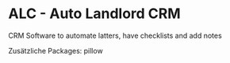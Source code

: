 # ALC - Auto Landlord CRM
CRM Software to automate latters, have checklists and add notes

Zusätzliche Packages:
pillow
